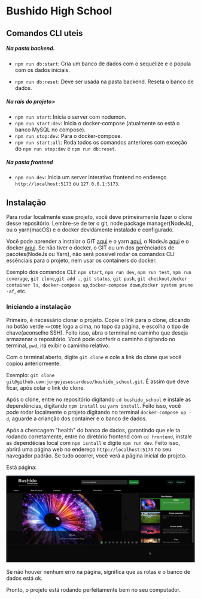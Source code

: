 # Bushido High School


## Comandos CLI uteis

##### Na pasta backend.
- `npm run db:start`: Cria um banco de dados com o sequelize e o popula com os dados iniciais.

- `npm run db:reset`: Deve ser usada na pasta backend. Reseta o banco de dados.

##### Na rais do projeto>

- `npm run start`: Inicia o server com nodemon.
- `npm run start:dev`: Inicia o docker-compose (atualmente so está o banco MySQL no compose).
- `npm run stop:dev`: Para o docker-compose.
- `npm run start:all`: Roda todos os comandos anteriores com exceção do `npm run stop:dev` e `npm run db:reset`.

##### Na pasta frontend

- `npm run dev`: Inicia um server interativo frontend no endereço `http://localhost:5173` ou `127.0.0.1:5173`.

## Instalação
Para rodar localmente esse projeto, você deve primeiramente fazer o clone desse repositório. Lembre-se de ter o git, node package manager(NodeJs), ou o yarn(macOS) e o docker devidamente instalado e configurado.

Você pode aprender a instalar o GIT  [aqui](https://git-scm.com/book/pt-br/v2/Come%C3%A7ando-Instalando-o-Git) e o yarn [aqui](https://www.maiconschmitz.com.br/blog/2020/08/28/instalando-o-gerenciador-de-pacotes-yarn-no-macos/), o NodeJs [aqui](https://www.alura.com.br/artigos/como-instalar-node-js-windows-linux-macos?utm_term=&utm_campaign=%5BSearch%5D+%5BPerformance%5D+-+Dynamic+Search+Ads+-+Artigos+e+Conte%C3%BAdos&utm_source=adwords&utm_medium=ppc&hsa_acc=7964138385&hsa_cam=11384329873&hsa_grp=111087461203&hsa_ad=687448474447&hsa_src=g&hsa_tgt=dsa-2276348409543&hsa_kw=&hsa_mt=&hsa_net=adwords&hsa_ver=3&gad_source=1&gclid=Cj0KCQiA5-uuBhDzARIsAAa21T_3JzhzPzv3G8_UjI89O_SGI57KnN3wclMJ0k6bDs1iFdiFWDVx7IgaAvmBEALw_wcB) e o docker [aqui](https://www.hostinger.com.br/tutoriais/install-docker-ubuntu?ppc_campaign=google_search_generic_hosting_all&bidkw=defaultkeyword&lo=1001528&gad_source=1&gclid=Cj0KCQiA5-uuBhDzARIsAAa21T9l77J32mezgxbD3NJ-uaaGPKqZJ0OnnpE9XDiZxMoOzpYZRXbWioAaAkvSEALw_wcB). 
Se não tiver o docker, o GIT ou um dos gerênciados de pacotes(NodeJs ou Yarn), não será possível rodar os comandos CLI essênciais para o projeto, nem usar os containers do docker.

Exemplo dos comandos CLI: `npm start`, `npm run dev`, `npm run test`, `npm run coverage`, `git clone`,`git add .`, `git status`, `git push`, `git checkout`,`docker container ls`,` docker-compose up`,`docker-compose down`,`docker system prune -af`, etc.

### Iniciando a instalação
Primeiro, é necessário clonar o projeto. Copie o link para o clone, clicando no botão verde `<>CODE` logo a cima, no topo da página, e escolha o tipo de chave(aconselho SSH). Feito isso, abra o terminal no caminho que deseja armazenar o repositório. Você pode conferir o caminho digitando no terminal, `pwd`, irá exibir o caminho relativo.

Com o terminal aberto, digite `git clone` e cole a link do clone que você copiou anteriormente.

Exemplo: `git clone git@github.com:jorgejesuscardoso/bushido_school.git`. É assim que deve ficar, após colar o link do clone.

Após o clone, entre no repositório digitando `cd bushido_school` e instale as dependências, digitando `npm install` ou `yarn install`. Feito isso, você pode rodar localmente o projeto digitando no terminal `docker-compose up -d`, aguarde a crianção dos container e o banco de dados.

Após a chencagem "health" do banco de dados, garantindo que ele ta rodando corretamente, entre no diretório frontend com `cd frontend`, instale as dependêcias local com `npm isntall` e digite `npm run dev`. Feito isso, abrirá uma página web no endereço `http://localhost:5173` no seu navegador padrão. Se tudo ocorrer, você verá a página inicial do projeto.

Está página: 

<img src="public/initialPage.png"/>

Se não houver nenhum erro na página, significa que as rotas e o banco de dados está ok. 

Pronto, o projeto está rodando perfeitamente bem no seu computador.
